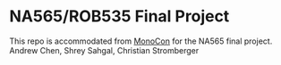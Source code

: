 # NA565/ROB535 Final Project
This repo is accommodated from [MonoCon](https://github.com/2gunsu/monocon-pytorch) for the NA565 final project. 
Andrew Chen, Shrey Sahgal, Christian Stromberger